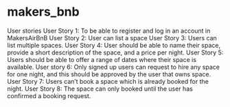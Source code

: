 # makers_bnb
User stories
User Story 1: To be able to register and log in an account in MakersAirBnB
User Story 2: User can list a space
User Story 3: Users can list multiple spaces.
User Story 4: User should be able to name their space, provide a short description of the space, and a price per night.
User Story 5: Users should be able to offer a range of dates where their space is available.
User story 6: Only signed up users can request to hire any space for one night, and this should be approved by the user that owns space.
User Story 7: Users can’t book a space which is already booked for the night.
User Story 8: The space can only booked until the user has confirmed a booking request.
